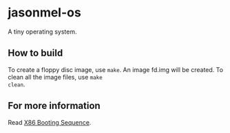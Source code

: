 jasonmel-os
===========

A tiny operating system.

## How to build
To create a floppy disc image, use <code>make</code>. An image fd.img will be created.
To clean all the image files, use <code>make clean</code>.

## For more information
Read [X86 Booting Sequence](https://jasonmel.one/works/web/Boot_x86/Boot_x86.html "X86 Booting Sequence").
